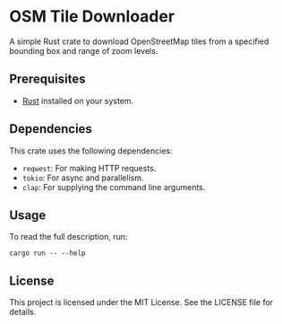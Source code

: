 # OSM Tile Downloader

A simple Rust crate to download OpenStreetMap tiles from a specified bounding box and range of zoom levels.

## Prerequisites

- [Rust](https://www.rust-lang.org/tools/install) installed on your system.

## Dependencies

This crate uses the following dependencies:

- `reqwest`: For making HTTP requests.
- `tokio`: For async and parallelism.
- `clap`: For supplying the command line arguments.

## Usage

To read the full description, run:

`cargo run -- --help`

## License

This project is licensed under the MIT License. See the LICENSE file for details.
